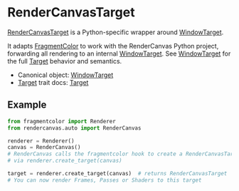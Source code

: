# RenderCanvasTarget

[RenderCanvasTarget](https://fragmentcolor.org/api/hidden/platforms/python/rendercanvastarget) is a Python-specific wrapper around [WindowTarget](https://fragmentcolor.org/api/targets/windowtarget).

It adapts [FragmentColor](https://fragmentcolor.org) to work with the RenderCanvas Python project, forwarding all rendering to an internal [WindowTarget](https://fragmentcolor.org/api/targets/windowtarget). See [WindowTarget](https://fragmentcolor.org/api/targets/windowtarget) for the full [Target](https://fragmentcolor.org/api/core/target) behavior and semantics.

- Canonical object: [WindowTarget](https://fragmentcolor.org/api/targets/windowtarget)
- [Target](https://fragmentcolor.org/api/core/target) trait docs: [Target](https://fragmentcolor.org/api/core/target)

## Example

```python
from fragmentcolor import Renderer
from rendercanvas.auto import RenderCanvas

renderer = Renderer()
canvas = RenderCanvas()
# RenderCanvas calls the fragmentcolor hook to create a RenderCanvasTarget under the hood
# via renderer.create_target(canvas)

target = renderer.create_target(canvas)  # returns RenderCanvasTarget
# You can now render Frames, Passes or Shaders to this target
```

